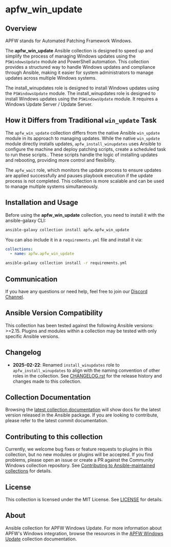 # apfw_win_update

## Overview
APFW stands for Automated Patching Framework Windows.


The **apfw_win_update** Ansible collection is designed to speed up and simplify the process of managing Windows updates using the `PSWindowsUpdate` module and PowerShell automation. This collection provides a structured way to handle Windows updates and compliance through Ansible, making it easier for system administrators to manage updates across multiple Windows systems.



The install_winupdates role is designed to install Windows updates using the `PSWindowsUpdate` module.  The install_winupdates role is designed to install Windows updates using the `PSWindowsUpdate` module. It requires a Windows Update Server / Update Server. 

## How it Differs from Traditional `win_update` Task

The `apfw_win_update` collection differs from the native Ansible `win_update` module in its approach to managing updates. While the native `win_update` module directly installs updates, `apfw_install_winupdates` uses Ansible to configure the machine and deploy patching scripts, create a scheduled task to run these scripts.. These scripts handle the logic of installing updates and rebooting, providing more control and flexibility.

The `apfw_wait` role, which monitors the update process to ensure updates are applied successfully and pauses playbook execution if the update process is not completed. This collection is more scalable and can be used to manage multiple systems simultaneously. 

## Installation and Usage

Before using the **apfw_win_update** collection, you need to install it with the ansible-galaxy CLI:

```bash
ansible-galaxy collection install apfw.apfw_win_update
```

You can also include it in a `requirements.yml` file and install it via:

```yaml
collections:
  - name: apfw.apfw_win_update
```

```bash
ansible-galaxy collection install -r requirements.yml
```

## Communication
If you have any questions or need help, feel free to join our [Discord Channel](https://discord.gg/FQjREauPVt).



## Ansible Version Compatibility

This collection has been tested against the following Ansible versions: >=2.15. Plugins and modules within a collection may be tested with only specific Ansible versions.

## Changelog

- **2025-02-22**: Renamed `install_winupdates` role to `apfw_install_winupdates` to align with the naming convention of other roles in the collection.
See [CHANGELOG.rst](CHANGELOG.rst) for the release history and changes made to this collection.

## Collection Documentation

Browsing the [latest collection documentation](https://docs.ansible.com/ansible/latest/collections/community/windows) will show docs for the latest version released in the Ansible package. If you are looking to contribute, please refer to the latest commit documentation.

## Contributing to this collection

Currently, we welcome bug fixes or feature requests to plugins in this collection, but no new modules or plugins will be accepted. If you find problems, please open an issue or create a PR against the Community Windows collection repository. See [Contributing to Ansible-maintained collections](https://docs.ansible.com/ansible/devel/community/contributing_maintained_collections.html) for details.

## License

This collection is licensed under the MIT License. See [LICENSE](LICENSE) for details.

## About

Ansible collection for APFW Windows Update. For more information about APFW's Windows integration, browse the resources in the [APFW Windows Update](https://github.com/apfw/apfw_win_update) collection documentation.
